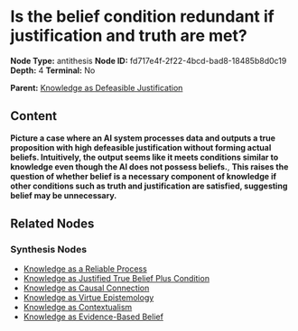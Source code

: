 # Is the belief condition redundant if justification and truth are met?

**Node Type:** antithesis
**Node ID:** fd717e4f-2f22-4bcd-bad8-18485b8d0c19
**Depth:** 4
**Terminal:** No

**Parent:** [Knowledge as Defeasible Justification](knowledge-as-defeasible-justification-synthesis-4cac7573-2f77-4e18-b06b-af778dbf4853.md)

## Content

**Picture a case where an AI system processes data and outputs a true proposition with high defeasible justification without forming actual beliefs. Intuitively, the output seems like it meets conditions similar to knowledge even though the AI does not possess beliefs.**, **This raises the question of whether belief is a necessary component of knowledge if other conditions such as truth and justification are satisfied, suggesting belief may be unnecessary.**

## Related Nodes

### Synthesis Nodes

- [Knowledge as a Reliable Process](knowledge-as-a-reliable-process-synthesis-1ac9e938-bffa-4045-9844-fdf28a9c4195.md)
- [Knowledge as Justified True Belief Plus Condition](knowledge-as-justified-true-belief-plus-condition-synthesis-36443a43-ae54-49f5-8bd4-c2a3d2973d15.md)
- [Knowledge as Causal Connection](knowledge-as-causal-connection-synthesis-a4c0cae0-96fc-4203-9447-35e746b75c8e.md)
- [Knowledge as Virtue Epistemology](knowledge-as-virtue-epistemology-synthesis-e88ad43b-d9b0-4ade-987a-25d5a0b9620f.md)
- [Knowledge as Contextualism](knowledge-as-contextualism-synthesis-a9bccbf2-28c5-4f51-aeb9-c481dacc4823.md)
- [Knowledge as Evidence-Based Belief](knowledge-as-evidence-based-belief-synthesis-db018a53-6de2-4952-945c-0c95918dc97c.md)
